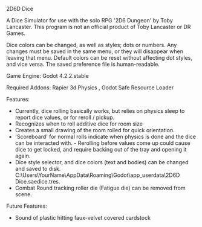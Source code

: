 2D6D Dice

A Dice Simulator for use with the solo RPG '2D6 Dungeon' by Toby Lancaster. This program is not an official product of Toby Lancaster or DR Games.

Dice colors can be changed, as well as styles; dots or numbers. Any changes must be saved in the same menu, or they will disappear when leaving that menu. Default colors can be reset without affecting dot styles, and vice versa. The saved preference file is human-readable.

Game Engine:		Godot 4.2.2.stable

Required Addons:	Rapier 3d Physics , Godot Safe Resource Loader

Features:
- Currently, dice rolling basically works, but relies on physics sleep to report dice values, or for reroll / pickup.
- Recognizes when to roll additive dice for room size
- Creates a small drawing of the room rolled for quick orientation.
- 'Scoreboard' for normal rolls indicate when physics is done and the dice can be interacted with. - Rerolling before values come up could cause dice to get locked, and require backing out of the tray and opening it again.
- Dice style selector, and dice colors (text and bodies) can be changed and saved to disk. C:\Users\YourName\AppData\Roaming\Godot\app_userdata\2D6D Dice.saedice.tres.
- Combat Round tracking roller die (Fatigue die) can be removed from scene.

Future Features:
- Sound of plastic hitting faux-velvet covered cardstock
